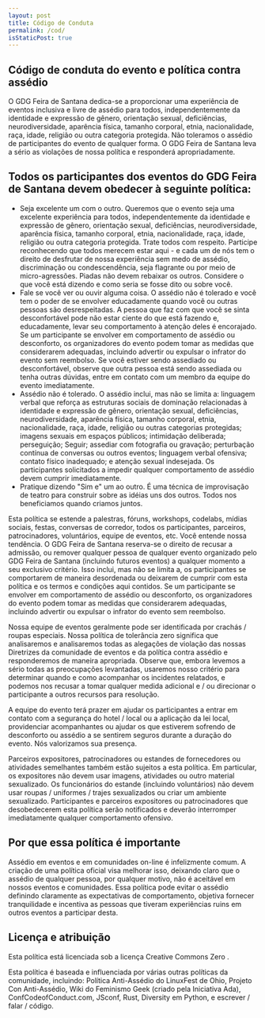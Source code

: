 ```yaml
---
layout: post
title: Código de Conduta
permalink: /cod/
isStaticPost: true
---
```


## Código de conduta do evento e política contra assédio


O GDG Feira de Santana dedica-se a proporcionar uma experiência de eventos inclusiva e livre de assédio para todos, independentemente da identidade e expressão de gênero, orientação sexual, deficiências, neurodiversidade, aparência física, tamanho corporal, etnia, nacionalidade, raça, idade, religião ou outra categoria protegida.
Não toleramos o assédio de participantes do evento de qualquer forma. O GDG Feira de Santana leva a sério as violações de nossa política e responderá apropriadamente.

## Todos os participantes dos eventos do GDG Feira de Santana devem obedecer à seguinte política:

- Seja excelente um com o outro. Queremos que o evento seja uma excelente experiência para todos, independentemente da identidade e expressão de gênero, orientação sexual, deficiências, neurodiversidade, aparência física, tamanho corporal, etnia, nacionalidade, raça, idade, religião ou outra categoria protegida. Trate todos com respeito. Participe reconhecendo que todos merecem estar aqui - e cada um de nós tem o direito de desfrutar de nossa experiência sem medo de assédio, discriminação ou condescendência, seja flagrante ou por meio de micro-agressões. Piadas não devem rebaixar os outros. Considere o que você está dizendo e como seria se fosse dito ou sobre você.
- Fale se você ver ou ouvir alguma coisa. O assédio não é tolerado e você tem o poder de se envolver educadamente quando você ou outras pessoas são desrespeitadas. A pessoa que faz com que você se sinta desconfortável pode não estar ciente do que está fazendo e, educadamente, levar seu comportamento à atenção deles é encorajado. Se um participante se envolver em comportamento de assédio ou desconforto, os organizadores do evento podem tomar as medidas que considerarem adequadas, incluindo advertir ou expulsar o infrator do evento sem reembolso. Se você estiver sendo assediado ou desconfortável, observe que outra pessoa está sendo assediada ou tenha outras dúvidas, entre em contato com um membro da equipe do evento imediatamente.
- Assédio não é tolerado. O assédio inclui, mas não se limita a: linguagem verbal que reforça as estruturas sociais de dominação relacionadas à identidade e expressão de gênero, orientação sexual, deficiências, neurodiversidade, aparência física, tamanho corporal, etnia, nacionalidade, raça, idade, religião ou outras categorias protegidas; imagens sexuais em espaços públicos; intimidação deliberada; perseguição; Seguir; assediar com fotografia ou gravação; perturbação contínua de conversas ou outros eventos; linguagem verbal ofensiva; contato físico inadequado; e atenção sexual indesejada. Os participantes solicitados a impedir qualquer comportamento de assédio devem cumprir imediatamente.
- Pratique dizendo "Sim e" um ao outro. É uma técnica de improvisação de teatro para construir sobre as idéias uns dos outros. Todos nos beneficiamos quando criamos juntos. 

Esta política se estende a palestras, fóruns, workshops, codelabs, mídias sociais, festas, conversas de corredor, todos os participantes, parceiros, patrocinadores, voluntários, equipe de eventos, etc. Você entende nossa tendência. O GDG Feira de Santana reserva-se o direito de recusar a admissão, ou remover qualquer pessoa de qualquer evento organizado pelo GDG Feira de Santana  (incluindo futuros eventos) a qualquer momento a seu exclusivo critério. Isso inclui, mas não se limita a, os participantes se comportarem de maneira desordenada ou deixarem de cumprir com esta política e os termos e condições aqui contidos. Se um participante se envolver em comportamento de assédio ou desconforto, os organizadores do evento podem tomar as medidas que considerarem adequadas, incluindo advertir ou expulsar o infrator do evento sem reembolso.

Nossa equipe de eventos geralmente pode ser identificada por crachás / roupas especiais. Nossa política de tolerância zero significa que analisaremos e analisaremos todas as alegações de violação das nossas Diretrizes da comunidade de eventos e da política contra assédio e responderemos de maneira apropriada. Observe que, embora levemos a sério todas as preocupações levantadas, usaremos nosso critério para determinar quando e como acompanhar os incidentes relatados, e podemos nos recusar a tomar qualquer medida adicional e / ou direcionar o participante a outros recursos para resolução.

A equipe do evento terá prazer em ajudar os participantes a entrar em contato com a segurança do hotel / local ou a aplicação da lei local, providenciar acompanhantes ou ajudar os que estiverem sofrendo de desconforto ou assédio a se sentirem seguros durante a duração do evento. Nós valorizamos sua presença.

Parceiros expositores, patrocinadores ou estandes de fornecedores ou atividades semelhantes também estão sujeitos a esta política. Em particular, os expositores não devem usar imagens, atividades ou outro material sexualizado. Os funcionários do estande (incluindo voluntários) não devem usar roupas / uniformes / trajes sexualizados ou criar um ambiente sexualizado. Participantes e parceiros expositores ou patrocinadores que desobedecerem esta política serão notificados e deverão interromper imediatamente qualquer comportamento ofensivo.

## Por que essa política é importante

Assédio em eventos e em comunidades on-line é infelizmente comum. A criação de uma política oficial visa melhorar isso, deixando claro que o assédio de qualquer pessoa, por qualquer motivo, não é aceitável em nossos eventos e comunidades. Essa política pode evitar o assédio definindo claramente as expectativas de comportamento, objetiva fornecer tranquilidade e incentiva as pessoas que tiveram experiências ruins em outros eventos a participar desta.

## Licença e atribuição

Esta política está licenciada sob a licença Creative Commons Zero .

Esta política é baseada e influenciada por várias outras políticas da comunidade, incluindo: Política Anti-Assédio do LinuxFest de Ohio, Projeto Con Anti-Assédio, Wiki do Feminismo Geek (criado pela Iniciativa Ada), ConfCodeofConduct.com, JSconf, Rust, Diversity em Python, e escrever / falar / código.


<img class="img-responsive feature-image" src="{{ site.baseurl }}/img/posts/cod.jpg" style="display:none">
